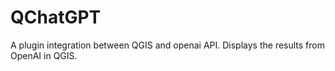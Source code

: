 # QChatGPT
A plugin integration between QGIS and openai API. Displays the results from OpenAI in QGIS.  

